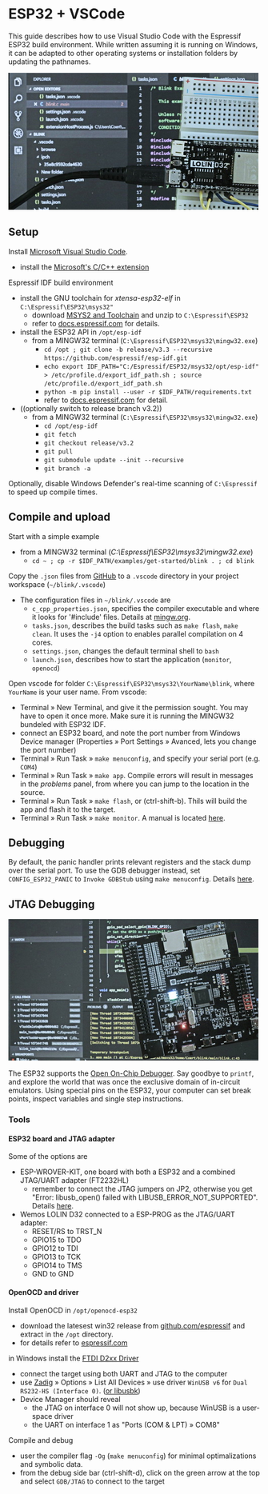# ESP32 + VSCode

This guide describes how to use Visual Studio Code with the Espressif ESP32 build environment.  While written assuming it is running on Windows, it can be adapted to other operating systems or installation folders by updating the pathnames.

![VSCode + Wemos LOLIN D32](../media/VSCode%20+%20Wemos%20LOLIN%20D32.JPG)

## Setup

Install [Microsoft Visual Studio Code](https://code.visualstudio.com/).
- install the [Microsoft's C/C++ extension](https://marketplace.visualstudio.com/items?itemName=ms-vscode.cpptools)

Espressif IDF build environment
- install the GNU toolchain for *xtensa-esp32-elf* in `C:\Espressif\ESP32\msys32"`
   - download [MSYS2 and Toolchain](https://dl.espressif.com/dl/esp32_win32_msys2_environment_and_toolchain-20181001.zip) and unzip to `C:\Espressif\ESP32`
   - refer to [docs.espressif.com](https://docs.espressif.com/projects/esp-idf/en/stable/get-started/index.html#setup-toolchain) for details.
- install the ESP32 API in `/opt/esp-idf`
  - from a MINGW32 terminal (`C:\Espressif\ESP32\msys32\mingw32.exe`)
    - `cd /opt ; git clone -b release/v3.3 --recursive https://github.com/espressif/esp-idf.git`
    - `echo export IDF_PATH="C:/Espressif/ESP32/msys32/opt/esp-idf" > /etc/profile.d/export_idf_path.sh ; source /etc/profile.d/export_idf_path.sh`
    - `python -m pip install --user -r $IDF_PATH/requirements.txt`
    - refer to [docs.espressif.com](https://docs.espressif.com/projects/esp-idf/en/stable/get-started/index.html#get-started-get-esp-idf) for detail.
- ((optionally switch to release branch v3.2))
  - from a MINGW32 terminal (`C:\Espressif\ESP32\msys32\mingw32.exe`)
    - `cd /opt/esp-idf`
    - `git fetch`
    - `git checkout release/v3.2`
    - `git pull`
    - `git submodule update --init --recursive`
    - `git branch -a`

Optionally, disable Windows Defender's real-time scanning of `C:\Espressif` to speed up compile times.

## Compile and upload

Start with a simple example
- from a MINGW32 terminal (*C:\Espressif\ESP32\msys32\mingw32.exe*)
  - `cd ~ ; cp -r $IDF_PATH/examples/get-started/blink . ; cd blink`

Copy the `.json` files from [GitHub](https://github.com/cvonk/vscode-starters/blob/master/ESP32/) to a `.vscode` directory in your project workspace (`~/blink/.vscode`)
- The configuration files in `~/blink/.vscode` are
  - `c_cpp_properties.json`, specifies the compiler executable and where it looks for '#include' files. Details at [mingw.org](http://mingw.org/wiki/IncludePathHOWTO).
  - `tasks.json`, describes the build tasks such as `make flash`, `make clean`.  It uses the `-j4` option to enables parallel compilation on 4 cores.
  - `settings.json`, changes the default terminal shell to `bash`
  - `launch.json`, describes how to start the application (`monitor`, `openocd`)

Open vscode for folder `C:\Espressif\ESP32\msys32\YourName\blink`, where `YourName` is your user name. From vscode:
- Terminal » New Terminal, and give it the permission sought. You may have to open it once more. Make sure it is running the MINGW32 bundeled with ESP32 IDF.
- connect an ESP32 board, and note the port number from Windows Device manager (Properties » Port Settings » Avanced, lets you change the port number)
- Terminal » Run Task » `make menuconfig`, and specify your serial port (e.g. `COM4`)
- Terminal » Run Task » `make app`.  Compile errors will result in messages in the *problems* panel, from where you can jump to the location in the source.
- Terminal » Run Task » `make flash`, or (ctrl-shift-b).  Thils will build the app and flash it to the target.
- Terminal » Run Task » `make monitor`.  A manual is located [here](https://docs.espressif.com/projects/esp-idf/en/latest/api-guides/tools/idf-monitor.html).

## Debugging

By default, the panic handler prints relevant registers and the stack dump over the serial port. To use the GDB debugger instead, set `CONFIG_ESP32_PANIC` to `Invoke GDBStub` using `make menuconfig`.  Details [here](https://docs.espressif.com/projects/esp-idf/en/latest/api-guides/tools/idf-monitor.html#idf-specific-features).

## JTAG Debugging

![VSCode + ESP-WROVER-KIT](../media/VSCode%20+%20ESP-WROVER-KIT.JPG)

The ESP32 supports the [Open On-Chip Debugger](http://openocd.org/).  Say goodbye to `printf`, and explore the world that was once the exclusive domain of in-circuit emulators.  Using special pins on the ESP32, your computer can set break points, inspect variables and single step instructions.

### Tools

#### ESP32 board and JTAG adapter

Some of the options are
- ESP-WROVER-KIT, one board with both a ESP32 and a combined JTAG/UART adapter (FT2232HL)
  - remember to connect the JTAG jumpers on JP2, otherwise you get "Error: libusb_open() failed with LIBUSB_ERROR_NOT_SUPPORTED".  Details [here](https://docs.espressif.com/projects/esp-idf/en/latest/get-started/get-started-wrover-kit.html#setup-options).
- Wemos LOLIN D32 connected to a ESP-PROG as the JTAG/UART adapter: 
  - RESET/RS to TRST_N
  - GPIO15 to TDO
  - GPIO12 to TDI
  - GPIO13 to TCK
  - GPIO14 to TMS
  - GND to GND

#### OpenOCD and driver

Install OpenOCD in `/opt/openocd-esp32`
- download the latesest win32 release from [github.com/espressif](https://github.com/espressif/openocd-esp32/releases) and extract in the `/opt` directory.
- for details refer to [espressif.com](https://docs.espressif.com/projects/esp-idf/en/latest/api-guides/jtag-debugging/#jtag-debugging-setup-openocd)

in Windows install the [FTDI D2xx Driver](https://www.ftdichip.com/Drivers/D2XX.htm)
- connect the target using both UART and JTAG to the computer
- use [Zadig](https://zadig.akeo.ie/) » Options » List All Devices » use driver `WinUSB v6` for `Dual RS232-HS (Interface 0)`. ([or libusbk](https://gnu-mcu-eclipse.github.io/arch/riscv/ftdi-jtag-drivers/))
- Device Manager should reveal
  - the JTAG on interface 0 will not show up, because WinUSB is a user-space driver
  - the UART on interface 1 as "Ports (COM & LPT) » COM8"

Compile and debug

- user the compiler flag `-Og` (`make menuconfig`) for minimal optimalizations and symbolic data.
- from the debug side bar (ctrl-shift-d), click on the green arrow at the top and select `GDB/JTAG` to connect to the target
